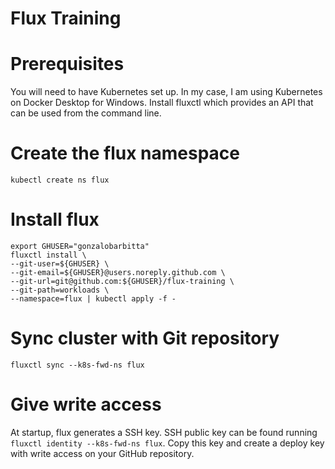 # Flux Training

# Prerequisites

You will need to have Kubernetes set up. In my case, I am using Kubernetes on Docker Desktop for Windows.
Install fluxctl which provides an API that can be used from the command line.

# Create the flux namespace

```
kubectl create ns flux
```

# Install flux

```
export GHUSER="gonzalobarbitta"
fluxctl install \
--git-user=${GHUSER} \
--git-email=${GHUSER}@users.noreply.github.com \
--git-url=git@github.com:${GHUSER}/flux-training \
--git-path=workloads \
--namespace=flux | kubectl apply -f -
```

# Sync cluster with Git repository

```
fluxctl sync --k8s-fwd-ns flux
```

# Give write access

At startup, flux generates a SSH key. SSH public key can be found running `fluxctl identity --k8s-fwd-ns flux`.
Copy this key and create a deploy key with write access on your GitHub repository.
